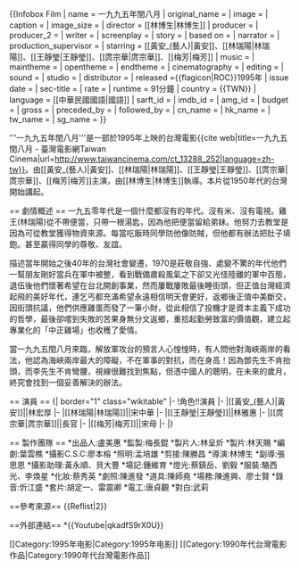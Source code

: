 {{Infobox Film
| name                  = 一九九五年閏八月
| original_name         = 
| image                 = 
| caption               = 
| image_size            = 
| director              = [[林博生|林博生]]
| producer              = 
| producer_2            = 
| writer                = 
| screenplay            = 
| story                 = 
| based on              = 
| narrator              = 
| production_supervisor = 
| starring              = [[黃安_(藝人)|黃安]]、[[林瑞陽|林瑞陽]]、[[王靜瑩|王靜瑩]]、[[庹宗華|庹宗華]]、[[梅芳|梅芳]]
| music                 = 
| maintheme             = 
| opentheme             = 
| endtheme              = 
| cinematography        =
| editing               = 
| sound                 = 
| studio                = 
| distributor           = 
| released              ={{flagicon|ROC}}1995年
| issue date            = 
| sec-title             = 
| rate                  = 
| runtime               = 91分鐘
| country               = {{TWN}}
| language              = [[中華民國國語|國語]]
| sarft_id              = 
| imdb_id               = 
| amg_id                = 
| budget                = 
| gross                 = 
| preceded_by           = 
| followed_by           = 
| cn_name               =
| hk_name               = 
| tw_name               = 
| sg_name               = 
}}

'''一九九五年閏八月'''是一部於1995年上映的台灣電影<ref>{{cite web|title=一九九五閏八月  - 臺灣電影網Taiwan Cinema|url=http://www.taiwancinema.com/ct_13288_252|language=zh-tw}}</ref>。由[[黃安_(藝人)|黃安]]、[[林瑞陽|林瑞陽]]、[[王靜瑩|王靜瑩]]、[[庹宗華|庹宗華]]、[[梅芳|梅芳]]主演，由[[林博生|林博生]]執導。本片從1950年代的台灣開始講起。

== 劇情概述 ==
一九五零年代是一個什麼都沒有的年代。沒有米、沒有電視。雞王(林瑞陽)從不帶便當，只帶一根湯匙，因為他把便當留給弟妹。他努力去教堂是因為可從教堂獲得物資來源。每當吃飯時同學防他像防賊，但他都有辦法把肚子填飽。甚至贏得同學的尊敬、友誼。

描述當年開始之後40年的台灣社會變遷，1970是莊敬自強、處變不驚的年代他們一幫朋友剛好當兵在軍中被整，看到戰備肅殺風氣之下卻又光怪陸離的軍中百態，退伍後他們懷著希望在台北開創事業，然而屢戰屢敗最後睡街頭，但正值台灣經濟起飛的美好年代，連乞丐都充滿希望永遠相信明天會更好，返鄉後正值中美斷交，因街頭抗議，他們供應雞蛋而發了一筆小財，從此相信了投機才是資本主義下成功的哲學，最後卻嚐到失敗的苦果身無分文返鄉，重拾起勤勞致富的價值觀，建立起專業化的「中正雞場」也收穫了愛情。

當一九九五閏八月來臨，解放軍攻台的預言人心惶惶時，有人問他對海峽兩岸的看法，他認為海峽兩岸最大的障礙，不在軍事的對抗，而在身高！因為鄧先生不肯抬頭，而李先生不肯彎腰，視線很難找到焦點，但憑中國人的聰明，在未來的歲月，終究會找到一個妥善解決的辦法。

== 演員 ==
{| border="1" class="wikitable"
|- 
!角色!!演員
|- 
|[[黃安_(藝人)|黃安]]||林宏厚
|-
|[[林瑞陽|林瑞陽]]||宋中華
|-
|[[王靜瑩|王靜瑩]]||林雅惠
|-
|[[庹宗華|庹宗華]]||長官
|-
|[[梅芳|梅芳]]||宋母
|-
|}

== 製作團隊 ==
*出品人:盧美惠
*監製:梅長錕
*製片人:林呈炘
*製片:林天賜
*編劇:葉雲樵
*攝影C.S.C:廖本榕
*照明:孟培雄
*剪接:陳勝昌
*導演:林博生
*副導:張思恩
*攝影助理:黃永順、貝大豐
*場記:鍾維育
*燈光:蔡鎮岳、劉毅
*服裝:駱西光、李煥星
*化妝:蔡秀英
*劇照:陳進發
*道具:陳師堯
*場務:陳進興、廖士賢
*錄音:忻江盛
*套片:胡定一、雷震卿
*電工:唐貞觀
*對白:武莉

==參考來源==
{{Reflist|2}}

==外部連結==
*{{Youtube|qkadfS9rX0U}}

[[Category:1995年电影|Category:1995年电影]]
[[Category:1990年代台灣電影作品|Category:1990年代台灣電影作品]]
